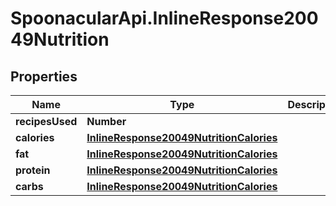# SpoonacularApi.InlineResponse20049Nutrition

## Properties

Name | Type | Description | Notes
------------ | ------------- | ------------- | -------------
**recipesUsed** | **Number** |  | 
**calories** | [**InlineResponse20049NutritionCalories**](InlineResponse20049NutritionCalories.md) |  | 
**fat** | [**InlineResponse20049NutritionCalories**](InlineResponse20049NutritionCalories.md) |  | 
**protein** | [**InlineResponse20049NutritionCalories**](InlineResponse20049NutritionCalories.md) |  | 
**carbs** | [**InlineResponse20049NutritionCalories**](InlineResponse20049NutritionCalories.md) |  | 


